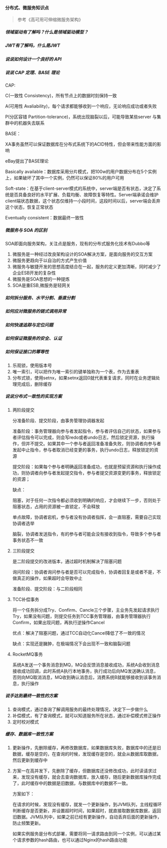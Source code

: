 #### 分布式、微服务知识点

> 参考《高可用可伸缩微服务架构》

#####  领域驱动有了解吗？什么是领域驱动模型？

##### JWT有了解吗，什么是JWT

##### 说说如何设计一个良好的 API

##### 说说 CAP 定理、BASE 理论

CAP: 

 C(一致性  Consistency)，所有节点上的数据时刻保持一致

 A(可用性 Avaliability)，每个请求都能够收到一个响应，无论响应成功或者失败

P(分区容错 Partition-tolerance)，系统出现脑裂以后，可能导致某些server 与集群中的机器失去联系

BASE： 

XA事务虽然可以保证数据库在分布式系统下的ACID特性，但会带来性能方面的影响

eBay提出了BASE理论

Basically available：数据库采用分片模式，把100w的用户数据分布在5个实例上，如果破坏了其中一个实例，仍然可以保证80%的用户可用

Soft-state：在基于client-server模式的系统中，server端是否有状态，决定了系统是否具备良好的水平扩展、负载均衡、故障恢复等特性。Server端承诺会维护client端状态数据，这个状态仅维持一小段时间，这段时间以后，server端会丢弃这个状态，恢复正常状态

Eventually consistent：数据最终一致性



##### 微服务与 SOA 的区别

SOA即面向服务架构，关注点是服务，现有的分布式服务化技术有Dubbo等

1. 微服务是一种经过改良架构设计的SOA解决方案，是面向服务的交互方案
2. 微服务更趋向于以自治的方式产生价值
3. 微服务与敏捷开发的思想高度结合在一起，服务的定义更加清晰，同时减少了企业ESB开发的复杂性
4. 微服务是SOA思想的一种提炼
5. SOA是重ESB,微服务是轻网关

##### 如何拆分服务、水平分割、垂直分割

##### 如何应对微服务的链式调用异常

##### 如何快速追踪与定位问题

##### 如何保证微服务的安全、认证



##### 如何保证接口的幂等性

1. 乐观锁，使用版本号
2. 唯一索引，可以把作为唯一索引的键单独称为一个表，作为去重表
3. 分布式锁，使用setnx，如果setnx返回0就代表重复请求，同时在业务逻辑处理完成后，删除缓存



##### 说说分布式一致性的实现方案

1. 两阶段提交

    分准备阶段、提交阶段，由事务管理协调器发起

    准备阶段：事务管理器向参与者发起指令，参与者评估自己的状态，如果参与者评估指令可以完成，则会写redo或者undo日志，然后锁定资源，执行操作，但并不提交。如果其中一个参与者返回准备准备失败，则协调者向参与者发起中止指令，参与者取消已经变更的事务，执行undo日志，释放锁定的资源

    提交阶段：如果每个参与者明确返回准备成功，也就是预留资源和执行操作成功，则协调者向参与者发起提交指令，参与者提交资源变更的事务，释放锁定的资源；

    缺点：

    阻塞，对于任何一次指令都必须收到明确的响应，才会继续下一步，否则处于阻塞状态，占用的资源被一直锁定，不会释放

    单点故障，协调者宕机，参与者没有协调者指挥，会一直阻塞，需要自己实现协调者选举

    脑裂，协调者发送指令，有的参与者可能会没有接收到指令，导致多个参与者事务状态不一致

2. 三阶段提交

    是二阶段提交的改进版本，通过超时机制解决了阻塞问题

    询问阶段：协调者询问参与者是否可以完成指令，协调者回复是或者不是，不做真正的操作，如果超时会导致中止

    准备阶段、提交阶段：与二阶段相同

3. TCC补偿事务 

    将一个任务拆分成Try、Confirm、Cancle三个步骤，主业务先发起请求执行Try，如果没有问题，则提交任务到TCC事务管理器，由事务管理器执行Confirm，如果出现问题，再执行逆操作Cancel

    优点：解决了阻塞问题，通过TCC自动化Cancel降低了不一致的情况

    缺点：实现还是臃肿，在极端情况下会出现不一致和脑裂问题

4. RocketMQ事务

    系统A发送一个事务消息到MQ，MQ会反馈消息接收成功，系统A会收到消息接收成功回调，此时系统A执行本地事务，执行成功后向MQ发送确认消息，否则向MQ取消消息，MQ收到确认消息后，消费系统B就能够接收到该事务消息，执行操作

##### 说手达到最终一致性的方案

1. 查询模式，通过查询了解调用服务的最终处理情况，决定下一步做什么
2. 补偿模式，有了查询模式，就可以知道服务所在状态，通过补偿模式修正操作
3. 定时校对模式

##### 缓存、数据库一致性方案

1. 更新操作，先删除缓存，再修改数据库，如果数据库失败，数据库中的还是旧数据，缓存是空的，在查询的时候，发现缓存是空的，就会从数据库取数据，然后更新到缓存中

2. 方案一在高并发下，先删除了缓存，但数据库还没修改成功，此时读请求过来，发现没有缓存，就会去查询数据库，放入缓存，随后更新数据库操作完成了，此时缓存中的数据是旧数据，与数据库中的数据不一致。

    方案如下：

    在请求的时候，发现没有缓存，就发一个更新操作，到JVM队列，主线程循环判断缓存是否更新，并设置超时时间，如果超时，就直接取数据库数据，返回旧数据。JVM队列中，如果之前已经有更新操作，自动丢弃后面的更新操作，防止频繁更新。

    如果实例服务是分布式部署，需要将同一请求路由到同一个实例，可以通过某个请求参数的hash路由，也可以通过Nginx的hash路由功能

##### 